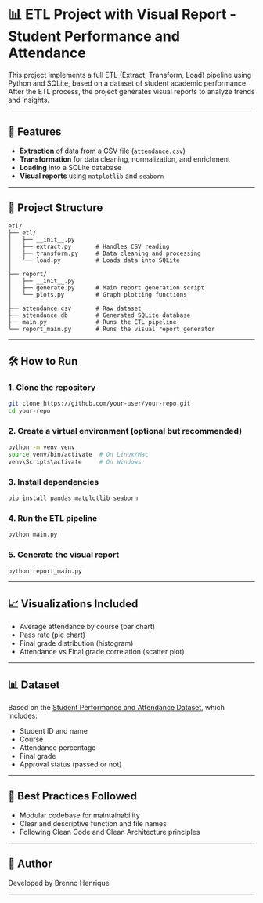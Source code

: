 # 📊 ETL Project with Visual Report - Student Performance and Attendance

This project implements a full ETL (Extract, Transform, Load) pipeline using Python and SQLite, based on a dataset of student academic performance. After the ETL process, the project generates visual reports to analyze trends and insights.

---

## 🚀 Features

- **Extraction** of data from a CSV file (`attendance.csv`)
- **Transformation** for data cleaning, normalization, and enrichment
- **Loading** into a SQLite database
- **Visual reports** using `matplotlib` and `seaborn`

---

## 📂 Project Structure

```
etl/
├── etl/
│   ├── __init__.py
│   ├── extract.py       # Handles CSV reading
│   ├── transform.py     # Data cleaning and processing
│   └── load.py          # Loads data into SQLite
│
├── report/
│   ├── __init__.py
│   ├── generate.py      # Main report generation script
│   └── plots.py         # Graph plotting functions
│
├── attendance.csv       # Raw dataset
├── attendance.db        # Generated SQLite database
├── main.py              # Runs the ETL pipeline
└── report_main.py       # Runs the visual report generator
```

---

## 🛠️ How to Run

### 1. Clone the repository
```bash
git clone https://github.com/your-user/your-repo.git
cd your-repo
```

### 2. Create a virtual environment (optional but recommended)
```bash
python -m venv venv
source venv/bin/activate  # On Linux/Mac
venv\Scripts\activate     # On Windows
```

### 3. Install dependencies
```bash
pip install pandas matplotlib seaborn
```

### 4. Run the ETL pipeline
```bash
python main.py
```

### 5. Generate the visual report
```bash
python report_main.py
```

---

## 📈 Visualizations Included

- Average attendance by course (bar chart)
- Pass rate (pie chart)
- Final grade distribution (histogram)
- Attendance vs Final grade correlation (scatter plot)

---

## 📊 Dataset

Based on the [Student Performance and Attendance Dataset](https://www.kaggle.com/datasets/marvyaymanhalim/student-performance-and-attendance-dataset/data), which includes:

- Student ID and name
- Course
- Attendance percentage
- Final grade
- Approval status (passed or not)

---

## 🧼 Best Practices Followed

- Modular codebase for maintainability
- Clear and descriptive function and file names
- Following Clean Code and Clean Architecture principles

---

## 🧠 Author

Developed by Brenno Henrique

---